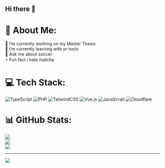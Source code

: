 ## Hi there 👋

# 💫 About Me:
🔭 I’m currently working on my Master Thesis<br>🌱 I’m currently learning with or tools<br>💬 Ask me about soccer<br>⚡ Fun fact i hate matcha


# 💻 Tech Stack:
![TypeScript](https://img.shields.io/badge/typescript-%23007ACC.svg?style=for-the-badge&logo=typescript&logoColor=white) ![PHP](https://img.shields.io/badge/php-%23777BB4.svg?style=for-the-badge&logo=php&logoColor=white) ![TailwindCSS](https://img.shields.io/badge/tailwindcss-%2338B2AC.svg?style=for-the-badge&logo=tailwind-css&logoColor=white) ![Vue.js](https://img.shields.io/badge/vue.js-%2335495e.svg?style=for-the-badge&logo=vuedotjs&logoColor=%234FC08D) ![JavaScript](https://img.shields.io/badge/javascript-%23323330.svg?style=for-the-badge&logo=javascript&logoColor=%23F7DF1E) ![Cloudflare](https://img.shields.io/badge/Cloudflare-F38020?style=for-the-badge&logo=Cloudflare&logoColor=white)
# 📊 GitHub Stats:
![](https://github-readme-stats.vercel.app/api?username=lunoack&theme=dark&hide_border=false&include_all_commits=false&count_private=false)<br/>
![](https://nirzak-streak-stats.vercel.app/?user=lunoack&theme=dark&hide_border=false)<br/>
![](https://github-readme-stats.vercel.app/api/top-langs/?username=lunoack&theme=dark&hide_border=false&include_all_commits=false&count_private=false&layout=compact)

---
[![](https://visitcount.itsvg.in/api?id=lunoack&icon=0&color=0)](https://visitcount.itsvg.in)

<!-- Proudly created with GPRM ( https://gprm.itsvg.in ) -->
